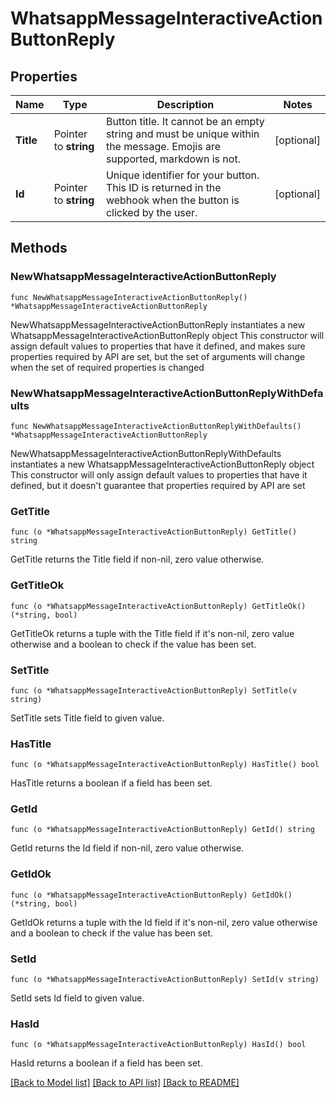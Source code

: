 # WhatsappMessageInteractiveActionButtonReply

## Properties

Name | Type | Description | Notes
------------ | ------------- | ------------- | -------------
**Title** | Pointer to **string** | Button title. It cannot be an empty string and must be unique within the message. Emojis are supported, markdown is not. | [optional] 
**Id** | Pointer to **string** | Unique identifier for your button. This ID is returned in the webhook when the button is clicked by the user. | [optional] 

## Methods

### NewWhatsappMessageInteractiveActionButtonReply

`func NewWhatsappMessageInteractiveActionButtonReply() *WhatsappMessageInteractiveActionButtonReply`

NewWhatsappMessageInteractiveActionButtonReply instantiates a new WhatsappMessageInteractiveActionButtonReply object
This constructor will assign default values to properties that have it defined,
and makes sure properties required by API are set, but the set of arguments
will change when the set of required properties is changed

### NewWhatsappMessageInteractiveActionButtonReplyWithDefaults

`func NewWhatsappMessageInteractiveActionButtonReplyWithDefaults() *WhatsappMessageInteractiveActionButtonReply`

NewWhatsappMessageInteractiveActionButtonReplyWithDefaults instantiates a new WhatsappMessageInteractiveActionButtonReply object
This constructor will only assign default values to properties that have it defined,
but it doesn't guarantee that properties required by API are set

### GetTitle

`func (o *WhatsappMessageInteractiveActionButtonReply) GetTitle() string`

GetTitle returns the Title field if non-nil, zero value otherwise.

### GetTitleOk

`func (o *WhatsappMessageInteractiveActionButtonReply) GetTitleOk() (*string, bool)`

GetTitleOk returns a tuple with the Title field if it's non-nil, zero value otherwise
and a boolean to check if the value has been set.

### SetTitle

`func (o *WhatsappMessageInteractiveActionButtonReply) SetTitle(v string)`

SetTitle sets Title field to given value.

### HasTitle

`func (o *WhatsappMessageInteractiveActionButtonReply) HasTitle() bool`

HasTitle returns a boolean if a field has been set.

### GetId

`func (o *WhatsappMessageInteractiveActionButtonReply) GetId() string`

GetId returns the Id field if non-nil, zero value otherwise.

### GetIdOk

`func (o *WhatsappMessageInteractiveActionButtonReply) GetIdOk() (*string, bool)`

GetIdOk returns a tuple with the Id field if it's non-nil, zero value otherwise
and a boolean to check if the value has been set.

### SetId

`func (o *WhatsappMessageInteractiveActionButtonReply) SetId(v string)`

SetId sets Id field to given value.

### HasId

`func (o *WhatsappMessageInteractiveActionButtonReply) HasId() bool`

HasId returns a boolean if a field has been set.


[[Back to Model list]](../README.md#documentation-for-models) [[Back to API list]](../README.md#documentation-for-api-endpoints) [[Back to README]](../README.md)


